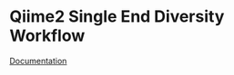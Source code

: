 Qiime2 Single End Diversity Workflow
====================================

[Documentation](https://omics4food.readthedocs.io/en/latest/tech_documentation/qiime2_se_diversity.html)
